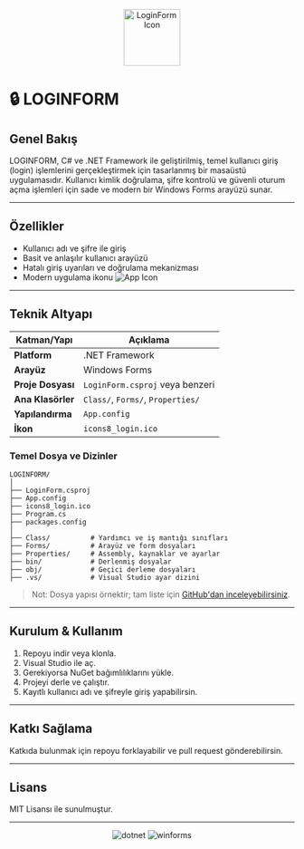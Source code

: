 <p align="center">
  <img src="https://github.com/dogukankosan/LOGINFORM/raw/main/icons8_login.ico" alt="LoginForm Icon" width="100" />
</p>

# 🔒 LOGINFORM

## Genel Bakış

LOGINFORM, C# ve .NET Framework ile geliştirilmiş, temel kullanıcı giriş (login) işlemlerini gerçekleştirmek için tasarlanmış bir masaüstü uygulamasıdır. Kullanıcı kimlik doğrulama, şifre kontrolü ve güvenli oturum açma işlemleri için sade ve modern bir Windows Forms arayüzü sunar.

---

## Özellikler

- Kullanıcı adı ve şifre ile giriş
- Basit ve anlaşılır kullanıcı arayüzü
- Hatalı giriş uyarıları ve doğrulama mekanizması
- Modern uygulama ikonu ![App Icon](https://github.com/dogukankosan/LOGINFORM/raw/main/icons8_login.ico)

---

## Teknik Altyapı

| Katman/Yapı        | Açıklama                                       |
|--------------------|------------------------------------------------|
| **Platform**       | .NET Framework                                 |
| **Arayüz**         | Windows Forms                                  |
| **Proje Dosyası**  | `LoginForm.csproj` veya benzeri                |
| **Ana Klasörler**  | `Class/`, `Forms/`, `Properties/`              |
| **Yapılandırma**   | `App.config`                                   |
| **İkon**           | `icons8_login.ico`                             |

### Temel Dosya ve Dizinler

```
LOGINFORM/
│
├── LoginForm.csproj
├── App.config
├── icons8_login.ico
├── Program.cs
├── packages.config
│
├── Class/          # Yardımcı ve iş mantığı sınıfları
├── Forms/          # Arayüz ve form dosyaları
├── Properties/     # Assembly, kaynaklar ve ayarlar
├── bin/            # Derlenmiş dosyalar
├── obj/            # Geçici derleme dosyaları
├── .vs/            # Visual Studio ayar dizini
```
> Not: Dosya yapısı örnektir; tam liste için [GitHub'dan inceleyebilirsiniz](https://github.com/dogukankosan/LOGINFORM/tree/main).

---

## Kurulum & Kullanım

1. Repoyu indir veya klonla.
2. Visual Studio ile aç.
3. Gerekiyorsa NuGet bağımlılıklarını yükle.
4. Projeyi derle ve çalıştır.
5. Kayıtlı kullanıcı adı ve şifreyle giriş yapabilirsin.

---

## Katkı Sağlama

Katkıda bulunmak için repoyu forklayabilir ve pull request gönderebilirsin.

---

## Lisans

MIT Lisansı ile sunulmuştur.

---

<p align="center">
  <img src="https://img.shields.io/badge/.NET-Framework-blue?logo=dotnet" alt="dotnet" />
  <img src="https://img.shields.io/badge/Windows%20Forms-UI-lightgrey" alt="winforms" />
</p>
